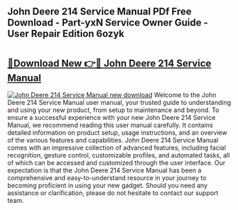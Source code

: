 ## John Deere 214 Service Manual PDf Free Download - Part-yxN Service Owner Guide - User Repair Edition 6ozyk

# <h2><a href="http://bc93224.oget.top/?id=John+Deere+214+Service+Manual">🔗Download New 👉🔴 John Deere 214 Service Manual</a></h2>

[![John Deere 214 Service Manual new download](https://i.imgur.com/5g1atiW.png)](http://bc93224.oget.top/?id=John+Deere+214+Service+Manual)
Welcome to the John Deere 214 Service Manual user manual, your trusted guide to understanding and using your new product, from setup to maintenance and beyond. To ensure a successful experience with your new John Deere 214 Service Manual, we recommend reading this user manual carefully. It contains detailed information on product setup, usage instructions, and an overview of the various features and capabilities. John Deere 214 Service Manual comes with an impressive collection of advanced features, including facial recognition, gesture control, customizable profiles, and automated tasks, all of which can be accessed and customized through the user interface. Our expectation is that the John Deere 214 Service Manual has been a comprehensive and easy-to-understand resource in your journey to becoming proficient in using your new gadget. Should you need any assistance or clarification, please do not hesitate to contact our support team.
